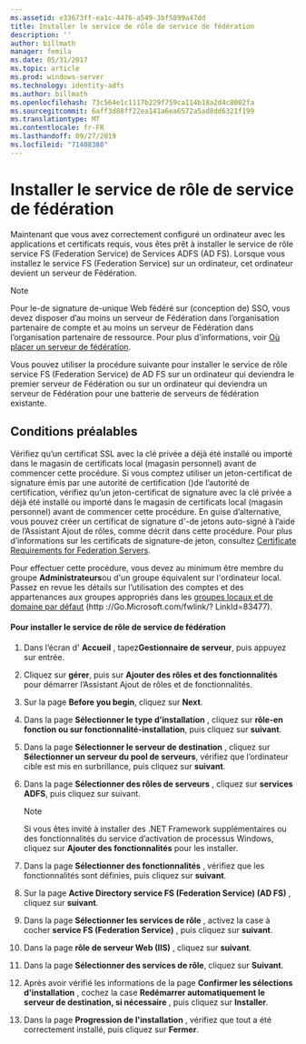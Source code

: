 ```yaml
---
ms.assetid: e33673ff-ea1c-4476-a549-3bf5899a47dd
title: Installer le service de rôle de service de fédération
description: ''
author: billmath
manager: femila
ms.date: 05/31/2017
ms.topic: article
ms.prod: windows-server
ms.technology: identity-adfs
ms.author: billmath
ms.openlocfilehash: 73c564e1c1117b229f759ca114b18a2d4c8002fa
ms.sourcegitcommit: 6aff3d88ff22ea141a6ea6572a5ad8dd6321f199
ms.translationtype: MT
ms.contentlocale: fr-FR
ms.lasthandoff: 09/27/2019
ms.locfileid: "71408380"
---
```

# <a name="install-the-federation-service-role-service"></a>Installer le service de rôle de service de fédération

Maintenant que vous avez correctement configuré un ordinateur avec les applications et certificats requis, vous êtes prêt à installer le service de rôle service FS (Federation Service) de Services ADFS \(AD FS\). Lorsque vous installez le service FS (Federation Service) sur un ordinateur, cet ordinateur devient un serveur de Fédération.  
  
> [!NOTE]  
> Pour le\-de signature de\-unique Web fédéré sur \(conception de\) SSO, vous devez disposer d’au moins un serveur de Fédération dans l’organisation partenaire de compte et au moins un serveur de Fédération dans l’organisation partenaire de ressource. Pour plus d'informations, voir [Où placer un serveur de fédération](https://technet.microsoft.com/library/dd807127.aspx).  
  
Vous pouvez utiliser la procédure suivante pour installer le service de rôle service FS (Federation Service) de AD FS sur un ordinateur qui deviendra le premier serveur de Fédération ou sur un ordinateur qui deviendra un serveur de Fédération pour une batterie de serveurs de fédération existante.  
  
## <a name="prerequisites"></a>Conditions préalables  
Vérifiez qu’un certificat SSL avec la clé privée a déjà été installé ou importé dans le magasin de certificats local \(magasin personnel\) avant de commencer cette procédure. Si vous comptez utiliser un jeton\-certificat de signature émis par une autorité de certification \(\)de l’autorité de certification, vérifiez qu’un jeton\-certificat de signature avec la clé privée a déjà été installé ou importé dans le magasin de certificats local \(magasin personnel\) avant de commencer cette procédure. En guise d’alternative, vous pouvez créer un certificat de signature d'\-de jetons auto\-signé à l’aide de l’Assistant Ajout de rôles, comme décrit dans cette procédure. Pour plus d’informations sur les certificats de signature\-de jeton, consultez [Certificate Requirements for Federation Servers](https://technet.microsoft.com/library/dd807040.aspx).  
  
Pour effectuer cette procédure, vous devez au minimum être membre du groupe **Administrateurs**ou d'un groupe équivalent sur l'ordinateur local.  Passez en revue les détails sur l’utilisation des comptes et des appartenances aux groupes appropriés dans les [groupes locaux et de domaine par défaut](https://go.microsoft.com/fwlink/?LinkId=83477) \(http :\/\/Go.Microsoft.com\/fwlink\/? LinkId\=83477\).   
  
#### <a name="to-install-the-federation-service-role-service"></a>Pour installer le service de rôle de service de fédération  
  
1.  Dans l’écran d' **Accueil** , tapez**Gestionnaire de serveur**, puis appuyez sur entrée.  
  
2.  Cliquez sur **gérer**, puis sur **Ajouter des rôles et des fonctionnalités** pour démarrer l’Assistant Ajout de rôles et de fonctionnalités.  
  
3.  Sur la page **Before you begin**, cliquez sur **Next**.  
  
4.  Dans la page **Sélectionner le type d’installation** , cliquez sur **rôle\-en fonction ou sur fonctionnalité\-installation**, puis cliquez sur **suivant**.  
  
5.  Dans la page **Sélectionner le serveur de destination** , cliquez sur **Sélectionner un serveur du pool de serveurs**, vérifiez que l’ordinateur cible est mis en surbrillance, puis cliquez sur **suivant**.  
  
6.  Dans la page **Sélectionner des rôles de serveurs** , cliquez sur **services ADFS**, puis cliquez sur suivant.  
  
    > [!NOTE]  
    > Si vous êtes invité à installer des .NET Framework supplémentaires ou des fonctionnalités du service d’activation de processus Windows, cliquez sur **Ajouter des fonctionnalités** pour les installer.  
  
7.  Dans la page **Sélectionner des fonctionnalités** , vérifiez que les fonctionnalités sont définies, puis cliquez sur **suivant**.  
  
8.  Sur la page **Active Directory service FS (Federation Service) \(AD FS\)** , cliquez sur **suivant**.  
  
9. Dans la page **Sélectionner les services de rôle** , activez la case à cocher **service FS (Federation Service)** , puis cliquez sur **suivant**.  
  
10. Dans la page **rôle de serveur Web \(IIS\)** , cliquez sur **suivant**.  
  
11. Dans la page **Sélectionner des services de rôle**, cliquez sur **Suivant**.  
  
12. Après avoir vérifié les informations de la page **Confirmer les sélections d'installation** , cochez la case **Redémarrer automatiquement le serveur de destination, si nécessaire** , puis cliquez sur **Installer**.  
  
13. Dans la page **Progression de l'installation** , vérifiez que tout a été correctement installé, puis cliquez sur **Fermer**.  
  


